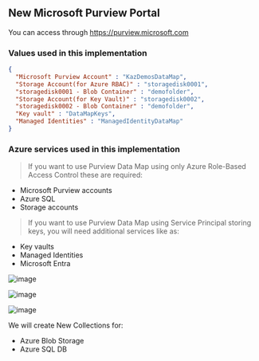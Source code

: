 ## New Microsoft Purview Portal

You can access through https://purview.microsoft.com

### Values used in this implementation
```JSON
{
  "Microsoft Purview Account" : "KazDemosDataMap",
  "Storage Account(for Azure RBAC)" : "storagedisk0001",
  "storagedisk0001 - Blob Container" : "demofolder",
  "Storage Account(for Key Vault)" : "storagedisk0002",
  "storagedisk0002 - Blob Container" : "demofolder",
  "Key vault" : "DataMapKeys",
  "Managed Identities" : "ManagedIdentityDataMap"
}
```

### Azure services used in this implementation

> If you want to use Purview Data Map using only Azure Role-Based Access Control these are required:
- Microsoft Purview accounts
- Azure SQL
- Storage accounts

> If you want to use Purview Data Map using Service Principal storing keys, you will need additional services like as:
- Key vaults
- Managed Identities
- Microsoft Entra


![image](https://github.com/user-attachments/assets/cbea0e7e-f4e7-4990-bf85-b139b48fbc88)

![image](https://github.com/user-attachments/assets/1dd0b2dd-c4f6-4dc8-a5a5-fc48fa46e2b8)

![image](https://github.com/user-attachments/assets/0ea8799b-c0fa-4361-9f81-5765f3c3caef)

We will create New Collections for:
* Azure Blob Storage
* Azure SQL DB
